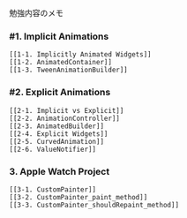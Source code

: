 勉強内容のメモ

### #1. Implicit Animations
	[[1-1. Implicitly Animated Widgets]]
	[[1-2. AnimatedContainer]]
	[[1-3. TweenAnimationBuilder]]

### #2. Explicit Animations
	[[2-1. Implicit vs Explicit]]
	[[2-2. AnimationController]]
	[[2-3. AnimatedBuilder]]
	[[2-4. Explicit Widgets]]
	[[2-5. CurvedAnimation]]
	[[2-6. ValueNotifier]]

### 3. Apple Watch Project
	[[3-1. CustomPainter]]
	[[3-2. CustomPainter_paint_method]]
	[[3-3. CustomPainter_shouldRepaint_method]]
